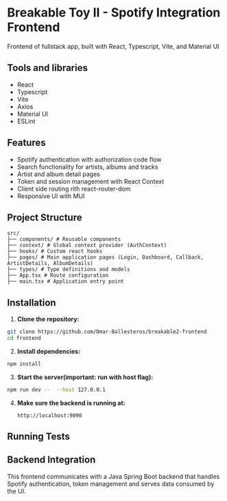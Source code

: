 # Breakable Toy II - Spotify Integration Frontend

Frontend of fullstack app, built with React, Typescript, Vite, and Material UI

## Tools and libraries

- React
- Typescript
- Vite
- Axios
- Material UI
- ESLint

## Features
- Spotify authentication with authorization code flow
- Search functionality for artists, albums and tracks
- Artist and album detail pages
- Token and session management with React Context
- Client side routing rith react-router-dom
- Responsive UI with MUI

## Project Structure

```
src/
├── components/ # Reusable components
├── context/ # Global context provider (AuthContext)
├── hooks/ # Custom react hooks
├── pages/ # Main application pages (Login, Dashboard, Callback, ArtistDetails, AlbumDetails)
├── types/ # Type definitions and models
├── App.tsx # Route configuration
├── main.tsx # Application entry point
```

## Installation

1. **Clone the repository:**

```bash
git clone https://github.com/Omar-Ballesteros/breakable2-frontend
cd frontend
```

2. **Install dependencies:**
   
```bash
npm install
```

3. **Start the server(important: run with host flag):**
   
```bash
npm run dev --  --host 127.0.0.1  
```

4. **Make sure the backend is running at:**

   `http://localhost:9090`

## Running Tests

## Backend Integration

This frontend communicates with a Java Spring Boot backend that handles Spotify authentication, token management and serves data consumed by the UI.
